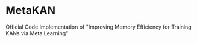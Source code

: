 # MetaKAN
Official Code Implementation of "Improving Memory Efficiency for Training KANs via Meta Learning"
